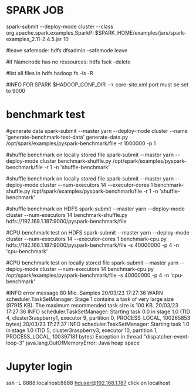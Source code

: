 # SPARK JOB

spark-submit --deploy-mode cluster --class org.apache.spark.examples.SparkPi $SPARK_HOME/examples/jars/spark-examples_2.11-2.4.5.jar 10

#leave safemode:
hdfs dfsadmin -safemode leave

#if Namenode has no ressources:
hdfs fsck -delete

#list all files in hdfs
hadoop fs -ls -R


#INFO FOR SPARK
$HADOOP_CONF_DIR --> core-site.xml port must be set to 9000

# benchmark test

#generate data
spark-submit --master yarn --deploy-mode cluster --name 'generate-benchmark-test-data' generate-data.py /opt/spark/examples/pyspark-benchmark/file -r 1000000 -p 1

#shuffle benchmark on locally stored file
spark-submit --master yarn --deploy-mode cluster benchmark-shuffle.py /opt/spark/examples/pyspark-benchmark/file -r 1 -n 'shuffle-benchmark'

#shuffle benchmark on locally stored file
spark-submit --master yarn --deploy-mode cluster --num-executors 14 --executor-cores 1 benchmark-shuffle.py /opt/spark/examples/pyspark-benchmark/file -r 1 -n 'shuffle-benchmark'

#shuffle benchmark on HDFS
spark-submit --master yarn --deploy-mode cluster --num-executors 14 benchmark-shuffle.py hdfs://192.168.1.187:9000/pyspark-benchmark/file



#CPU benchmark test on HDFS
spark-submit --master yarn --deploy-mode cluster --num-executors 14 --executor-cores 1 benchmark-cpu.py hdfs://192.168.1.187:9000/pyspark-benchmark/file -s 40000000 -p 4 -n 'cpu-benchmark'

#CPU benchmark test on locally stored file
spark-submit --master yarn --deploy-mode cluster --num-executors 14 benchmark-cpu.py /opt/spark/examples/pyspark-benchmark/file -s 40000000 -p 4 -n 'cpu-benchmark'

#INFO error message 80 Mio. Samples
20/03/23 17:27:36 WARN scheduler.TaskSetManager: Stage 1 contains a task of very large size (97915 KB). The maximum recommended task size is 100 KB.
20/03/23 17:27:36 INFO scheduler.TaskSetManager: Starting task 0.0 in stage 1.0 (TID 4, cluster3raspberry1, executor 9, partition 0, PROCESS_LOCAL, 100265853 bytes)
20/03/23 17:27:37 INFO scheduler.TaskSetManager: Starting task 1.0 in stage 1.0 (TID 5, cluster3raspberry3, executor 10, partition 1, PROCESS_LOCAL, 100397181 bytes)
Exception in thread "dispatcher-event-loop-3" java.lang.OutOfMemoryError: Java heap space


# Jupyter login 
ssh -L 8888:localhost:8888 hduser@192.168.1.187
click on localhost







